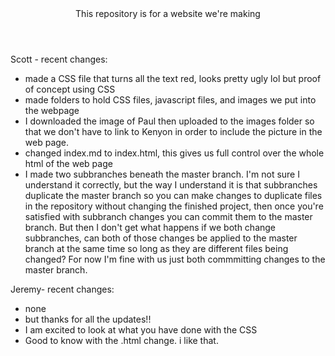 <header>This repository is for a website we're making</header>


Scott - recent changes:
<ul>
  <li>made a CSS file that turns all the text red, looks pretty ugly lol but proof of concept using CSS</li>
  <li>made folders to hold CSS files, javascript files, and images we put into the webpage</li>
  <li>I downloaded the image of Paul then uploaded to the images folder so that we don't have to link to Kenyon in order to include the picture in the web page.
  <li>changed index.md to index.html, this gives us full control over the whole html of the web page</li>
  <li>I made two subbranches beneath the master branch. I'm not sure I understand it correctly, but the way I understand it is that subbranches duplicate the master branch so you can make changes to duplicate files in the repository without changing the finished project, then once you're satisfied with subbranch changes you can commit them to the master branch. But then I don't get what happens if we both change subbranches, can both of those changes be applied to the master branch at the same time so long as they are different files being changed? For now I'm fine with us just both commmitting changes to the master branch.
</ul>


Jeremy- recent changes:
<ul>
  <li>none</li>
  <li>but thanks for all the updates!!</li>
  <li>I am excited to look at what you have done with the CSS</li>
  <li>Good to know with the .html change. i like that.</li>
</ul>
